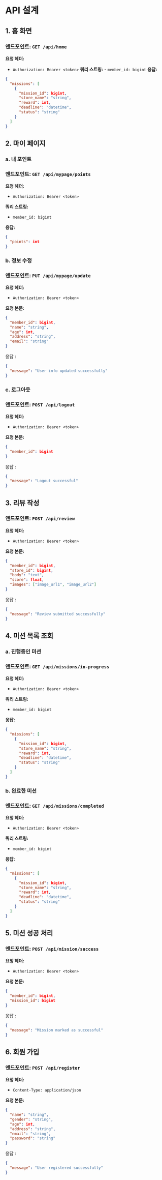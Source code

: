 
# API 설계 
## 1. 홈 화면 
### 엔드포인트: `GET /api/home` 
**요청 헤더:** 
- `Authorization: Bearer <token>` 
**쿼리 스트링:** - `member_id: bigint` 
**응답:** 
```json 
{
  "missions": [
    {
      "mission_id": bigint,
      "store_name": "string",
      "reward": int,
      "deadline": "datetime",
      "status": "string"
    }
  ]
}


```

## 2. 마이 페이지

### a. 내 포인트

### 엔드포인트: `GET /api/mypage/points`

**요청 헤더:**

- `Authorization: Bearer <token>`

**쿼리 스트링:**

- `member_id: bigint`

**응답:**
```json
{
  "points": int
}

```
### b. 정보 수정

### 엔드포인트: `PUT /api/mypage/update`

**요청 헤더:**

- `Authorization: Bearer <token>`

**요청 본문:**
```json
{
  "member_id": bigint,
  "name": "string",
  "age": int,
  "address": "string",
  "email": "string"
}

```
응답 : 
```json
{
  "message": "User info updated successfully"
}

```

### c. 로그아웃

### 엔드포인트: `POST /api/logout`

**요청 헤더:**

- `Authorization: Bearer <token>`

**요청 본문:**
```json
{
  "member_id": bigint
}

```
응답 : 
```json
{
  "message": "Logout successful"
}

```

## 3. 리뷰 작성

### 엔드포인트: `POST /api/review`

**요청 헤더:**

- `Authorization: Bearer <token>`

**요청 본문:**
```json
{
  "member_id": bigint,
  "store_id": bigint,
  "body": "text",
  "score": float,
  "images": ["image_url1", "image_url2"]
}

```
응답 : 
```json
{
  "message": "Review submitted successfully"
}

```
## 4. 미션 목록 조회

### a. 진행중인 미션

### 엔드포인트: `GET /api/missions/in-progress`

**요청 헤더:**

- `Authorization: Bearer <token>`

**쿼리 스트링:**

- `member_id: bigint`

**응답:**
```json
{
  "missions": [
    {
      "mission_id": bigint,
      "store_name": "string",
      "reward": int,
      "deadline": "datetime",
      "status": "string"
    }
  ]
}

```

### b. 완료한 미션

### 엔드포인트: `GET /api/missions/completed`

**요청 헤더:**

- `Authorization: Bearer <token>`

**쿼리 스트링:**

- `member_id: bigint`

**응답:**
```json
{
  "missions": [
    {
      "mission_id": bigint,
      "store_name": "string",
      "reward": int,
      "deadline": "datetime",
      "status": "string"
    }
  ]
}

```

## 5. 미션 성공 처리

### 엔드포인트: `POST /api/mission/success`

**요청 헤더:**

- `Authorization: Bearer <token>`

**요청 본문:**
```json
{
  "member_id": bigint,
  "mission_id": bigint
}

```
응답 : 
```json
{
  "message": "Mission marked as successful"
}

```

## 6. 회원 가입

### 엔드포인트: `POST /api/register`

**요청 헤더:**

- `Content-Type: application/json`

**요청 본문:**
```json
{
  "name": "string",
  "gender": "string",
  "age": int,
  "address": "string",
  "email": "string",
  "password": "string"
}

```

응답 : 
```json
{
  "message": "User registered successfully"
}

```


